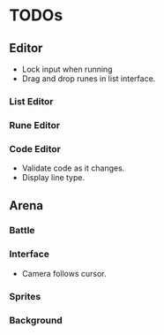 # TODOs

## Editor

- Lock input when running
- Drag and drop runes in list interface.

### List Editor

### Rune Editor

### Code Editor

- Validate code as it changes.
- Display line type.

## Arena

### Battle

### Interface

- Camera follows cursor.

### Sprites

### Background